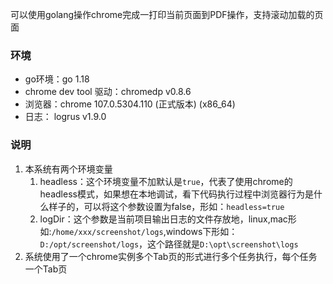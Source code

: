 可以使用golang操作chrome完成一打印当前页面到PDF操作，支持滚动加载的页面
### 环境
+ go环境：go 1.18
+ chrome dev tool 驱动：chromedp v0.8.6
+ 浏览器：chrome 107.0.5304.110 (正式版本) (x86_64) 
+ 日志： logrus v1.9.0

### 说明
1. 本系统有两个环境变量
   1. headless：这个环境变量不加默认是`true`，代表了使用chrome的headless模式，如果想在本地调试，看下代码执行过程中浏览器行为是什么样子的，可以将这个参数设置为false，形如：`headless=true`
   2. logDir：这个参数是当前项目输出日志的文件存放地，linux,mac形如:`/home/xxx/screenshot/logs`,windows下形如：`D:/opt/screenshot/logs`，这个路径就是`D:\opt\screenshot\logs`
2. 系统使用了一个chrome实例多个Tab页的形式进行多个任务执行，每个任务一个Tab页